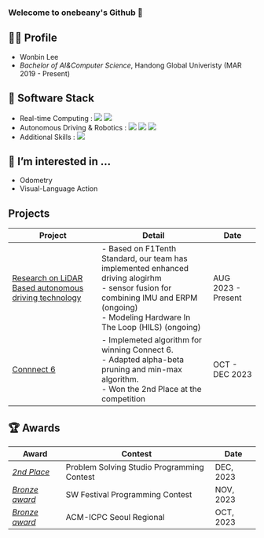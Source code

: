 ### Welecome to onebeany's Github 👋 

## 🐻‍❄️ Profile

- Wonbin Lee
- *Bachelor of AI&Computer Science*, Handong Global Univeristy (MAR 2019 - Present)


## :snail: Software Stack

- Real-time Computing : <a><img src="https://img.shields.io/badge/C++-00599C?style=flat-square&logo=C%2B%2B&logoColor=white"/> <img src="https://img.shields.io/badge/Linux-FCC624?style=flat-square&logo=Linux&logoColor=black"/></a>
- Autonomous Driving & Robotics : <a><img src="https://img.shields.io/badge/ROS2-22314E?style=flat-square&logo=ROS&logoColor=white"/> <img src="https://img.shields.io/badge/Python-3776AB?style=flat-square&logo=Python&logoColor=white"/> <img src="https://img.shields.io/badge/C++-00599C?style=flat-square&logo=C%2B%2B&logoColor=white"/></a>
- Additional Skills : <a><img src="https://img.shields.io/badge/Vim-200000?style=flat-square&logo=Vim"/> </a>

## 🌱 I’m interested in ...

- Odometry
- Visual-Language Action

## Projects
Project | Detail | Date |
--- | --- | --- |
[Research on LiDAR Based autonomous driving technology](https://github.com/orgs/HGU-BREATH/repositories) | - Based on F1Tenth Standard, our team has implemented enhanced driving alogirhm <br> - sensor fusion for combining IMU and ERPM (ongoing) <br> - Modeling Hardware In The Loop (HILS) (ongoing)| AUG 2023 - Present |
[Connnect 6](https://github.com/skqhfla/CONNSIX) | - Implemeted algorithm for winning Connect 6. <br> - Adapted alpha-beta pruning and min-max algorithm. <br> - Won the 2nd Place at the competition | OCT - DEC 2023

## :trophy: Awards
Award | Contest | Date | 
--- | --- | --- |
[_2nd Place_](/Award%20Certificate/Award%20Certificate.pdf) | Problem Solving Studio Programming Contest | DEC, 2023 |
[_Bronze award_](/Award%20Certificate/2023%20한동%20SW%20페스티벌_장려상.pdf) | SW Festival Programming Contest | NOV, 2023 |
[_Bronze award_](/Award%20Certificate/Award%20Certificate.pdf) | ACM-ICPC Seoul Regional | OCT, 2023 |


<!--
![onebean's github stats](https://github-readme-stats.vercel.app/api?username=onebeany&show_icons=true&theme=vue) -->

